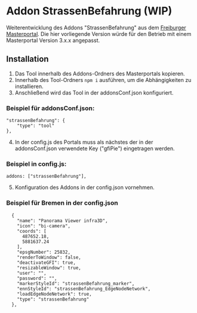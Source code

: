 # Addon StrassenBefahrung (WIP)

Weiterentwicklung des Addons "StrassenBefahrung" aus
dem [Freiburger Masterportal](https://bitbucket.org/dominikfroehlich/masterportal/src/dev/).
Die hier vorliegende Version würde für den Betrieb mit einem Masterportal Version 3.x.x angepasst.

## Installation

1. Das Tool innerhalb des Addons-Ordners des Masterportals kopieren.
2. Innerhalb des Tool-Ordners `npm i` ausführen, um die Abhängigkeiten zu installieren.
3. Anschließend wird das Tool in der addonsConf.json konfiguriert.

### Beispiel für addonsConf.json:

```
"strassenBefahrung": {
    "type": "tool"
},
```

4. In der config.js des Portals muss als nächstes der in der addonsConf.json verwendete Key ("gfiPie") eingetragen
   werden.

### Beispiel in config.js:

```
addons: ["strassenBefahrung"],
```

5. Konfiguration des Addons in der config.json vornehmen.

### Beispiel für Bremen in der config.json

```
  {
    "name": "Panorama Viewer infra3D",
    "icon": "bi-camera",
    "coords": [
      487652.18,
      5881637.24
    ],
    "epsgNumber": 25832,
    "renderToWindow": false,
    "deactivateGFI": true,
    "resizableWindow": true,
    "user": "",
    "password": "",
    "markerStyleId": "strassenBefahrung_marker",
    "ennStyleId": "strassenBefahrung_EdgeNodeNetwork",
    "loadEdgeNodeNetwork": true,
    "type": "strassenBefahrung"
  },
```

